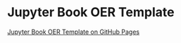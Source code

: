 # Jupyter Book OER Template

[Jupyter Book OER Template on GitHub Pages](https://smatts.github.io/jupyter-oer-template)
